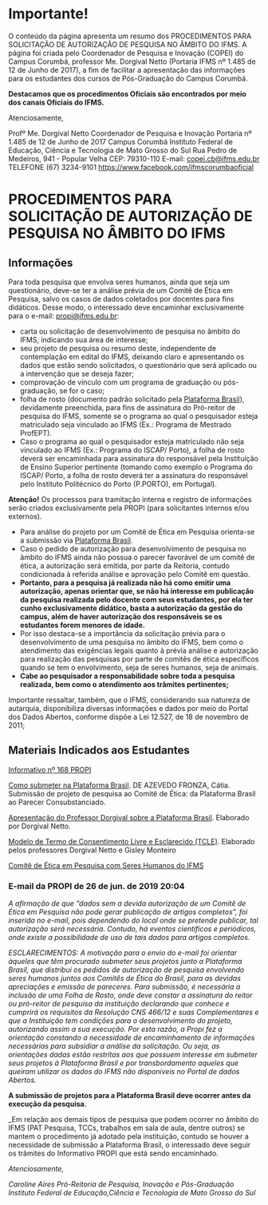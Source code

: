 # Importante!

O conteúdo da página apresenta um resumo dos PROCEDIMENTOS PARA SOLICITAÇÃO DE AUTORIZAÇÃO DE PESQUISA NO ÂMBITO DO IFMS. A página foi criada pelo Coordenador de Pesquisa e Inovação (COPEI) do Campus Corumbá, professor Me. Dorgival Netto (Portaria IFMS nº 1.485 de 12 de Junho de 2017), a fim de facilitar a apresentação das informações para os estudantes dos cursos de Pós-Graduação do Campus Corumbá.

**Destacamos que os procedimentos Oficiais são encontrados por meio dos canais Oficiais do IFMS.**

Atenciosamente, 

Profº Me. Dorgival Netto
Coordenador de Pesquisa e Inovação
Portaria nº 1.485 de 12 de Junho de 2017
Campus Corumbá
Instituto Federal de Educação, Ciência e Tecnologia de Mato Grosso do Sul
Rua Pedro de Medeiros, 941 - Popular Velha CEP: 79310-110
E-mail: copei.cb@ifms.edu.br
TELEFONE (67) 3234-9101
https://www.facebook.com/ifmscorumbaoficial


# PROCEDIMENTOS PARA SOLICITAÇÃO DE AUTORIZAÇÃO DE PESQUISA NO ÂMBITO DO IFMS

## Informações
Para toda pesquisa que envolva seres humanos, ainda que seja um questionário, deve-se ter a análise prévia de um Comitê de Ética em Pesquisa, salvo os casos de dados coletados por docentes para fins didáticos. Desse modo, o interessado deve encaminhar exclusivamente para o e-mail: propi@ifms.edu.br:
- carta ou solicitação de desenvolvimento de pesquisa no âmbito do IFMS, indicando sua área de interesse;
- seu projeto de pesquisa ou resumo deste, independente de contemplação em edital do IFMS, deixando claro e apresentando os dados que estão sendo solicitados, o questionário que será aplicado ou a intervenção que se deseja fazer;
- comprovação de vínculo com um programa de graduação ou pós-graduação, se for o caso;
- folha de rosto (documento padrão solicitado pela [Plataforma Brasil](http://plataformabrasil.saude.gov.br/login.jsf)), devidamente preenchida, para fins de assinatura do Pró-reitor de pesquisa do IFMS, somente se o programa ao qual o pesquisador esteja matriculado seja vinculado ao IFMS (Ex.: Programa de Mestrado ProfEPT).
- Caso o programa ao qual o pesquisador esteja matriculado não seja vinculado ao IFMS (Ex.: Programa do ISCAP/ Porto), a folha de rosto deverá ser encaminhada para assinatura do responsável pela Instituição de Ensino Superior pertinente (tomando como exemplo o Programa do ISCAP/ Porto, a folha de rosto deverá ter a assinatura do responsável pelo Instituto Politécnico do Porto (P.PORTO), em Portugal).

**Atenção!**
Os processos para tramitação interna e registro de informações serão criados exclusivamente pela PROPI (para solicitantes internos e/ou externos).
- Para análise do projeto por um Comitê de Ética em Pesquisa orienta-se a submissão via [Plataforma Brasil](http://plataformabrasil.saude.gov.br/login.jsf).
- Caso o pedido de autorização para desenvolvimento de pesquisa no âmbito do IFMS ainda não possua o parecer favorável de um comitê de ética, a autorização será emitida, por parte da Reitoria, contudo condicionada à referida análise e aprovação pelo Comitê em questão.
- **Portanto, para a pesquisa já realizada não há como emitir uma autorização, apenas orientar que, se não há interesse em publicação da pesquisa realizada pelo docente com seus estudantes, por ela ter cunho exclusivamente didático, basta a autorização da gestão do campus, além de haver autorização dos responsáveis se os estudantes forem menores de idade.**
- Por isso destaca-se a importância da solicitação prévia para o desenvolvimento de uma pesquisa no âmbito do IFMS, bem como o atendimento das exigências legais
quanto à prévia análise e autorização para realização das pesquisas por parte de comitês de ética específicos quando se tem o envolvimento, seja de seres humanos, seja de animais.
- **Cabe ao pesquisador a responsabilidade sobre toda a pesquisa realizada, bem como o atendimento aos trâmites pertinentes;**

Importante ressaltar, também, que o IFMS, considerando sua natureza de autarquia, disponibiliza diversas informações e dados por meio do Portal dos Dados Abertos, conforme dispõe a Lei 12.527, de 18 de novembro de 2011;

## Materiais Indicados aos Estudantes

[Informativo nº 168 PROPI](https://www.ifms.edu.br/campi/campus-tres-lagoas/informacoes-uteis/comunicados/comunicado-05-2019)

[Como submeter na Plataforma Brasil](http://metodologia.ceie-br.org/wp-content/uploads/2018/11/cap1_7.pdf).
DE AZEVEDO FRONZA, Cátia. Submissão de projeto de pesquisa ao Comitê de Ética: da Plataforma Brasil ao Parecer Consubstanciado.

[Apresentação do Professor Dorgival sobre a Plataforma Brasil](https://docs.google.com/presentation/d/1wha92QDtag2zF4WjXcfmF25QqwchXbKBG9beVJ0nS8U/edit?usp=sharing).
Elaborado por Dorgival Netto.

[Modelo de Termo de Consentimento Livre e Esclarecido (TCLE)](https://docs.google.com/document/d/1uOQaBuTg8m-zmHRDyXML2Eqyma2x2CgxT98PyouGf-Q/edit?usp=sharing).
Elaborado pelos professores Dorgival Netto e Gisley Monteiro

[Comitê de Ética em Pesquisa com Seres Humanos do IFMS](https://www.ifms.edu.br/assuntos/pesquisa/comites/comite-de-etica-na-pesquisa)


### E-mail da PROPI de 26 de jun. de 2019 20:04

_A afirmação de que “dados sem a devida autorização de um Comitê de Ética em Pesquisa não pode gerar publicação de artigos completos”, foi inserida no e-mail, pois dependendo do local onde se pretende publicar, tal autorização será necessária. Contudo, há eventos científicos e periódicos, onde existe a possibilidade de uso de tais dados para artigos completos._ 

_ESCLARECIMENTOS: A motivação para o envio do e-mail foi orientar àqueles que têm procurado submeter seus projetos junto a Plataforma Brasil, que distribui os pedidos de autorização de pesquisa envolvendo seres humanos juntos aos Comitês de Ética do Brasil, para as devidas apreciações e emissão de pareceres. Para submissão, é necessária a inclusão de uma Folha de Rosto, onde deve constar a assinatura do reitor ou pró-reitor de pesquisa da instituição declarando que conhece e cumprirá os requisitos da Resolução CNS 466/12 e suas Complementares e que a Instituição tem condições para o desenvolvimento do projeto, autorizando assim a sua execução. Por esta razão, a Propi fez a orientação constando a necessidade de encaminhamento de informações necessárias para subsidiar a análise da solicitação. Ou seja, as orientações dadas estão restritas aos que possuem interesse em submeter seus projetos à Plataforma Brasil e por transbordamento aqueles que queiram utilizar os dados do IFMS não disponíveis no Portal de dados Abertos._

**A submissão de projetos para a Plataforma Brasil deve ocorrer antes da execução da pesquisa.**

_Em relação aos demais tipos de pesquisa que podem ocorrer no âmbito do IFMS (PAT Pesquisa, TCCs, trabalhos em sala de aula, dentre outros) se mantem o procedimento já adotado pela instituição, contudo se houver a necessidade de submissão a Plataforma Brasil, o interessado deve seguir os trâmites do Informativo PROPI que está sendo encaminhado.

_Atenciosamente,_ 

_Caroline Aires_
_Pró-Reitoria de Pesquisa, Inovação e Pós-Graduação_
_Instituto Federal de Educação,Ciência e Tecnologia de Mato Grosso do Sul_


